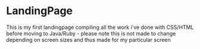 # LandingPage
This is my first landingpage compiling all the work i've done with CSS/HTML before moving to Java/Ruby - please note this is not made to change depending on screen sizes and thus made for my particular screen
